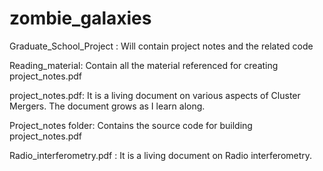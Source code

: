 # zombie_galaxies
Graduate_School_Project : Will contain project notes and the related code

Reading_material: Contain all the material referenced for creating project_notes.pdf

project_notes.pdf: It is a living document on various aspects of Cluster Mergers. The document grows as I learn along.

Project_notes folder: Contains the source code for building project_notes.pdf

Radio_interferometry.pdf : It is a living document on Radio interferometry.

